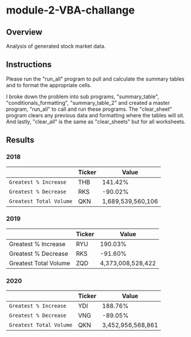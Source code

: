 # module-2-VBA-challange

## Overview

Analysis of generated stock market data.

## Instructions

Please run the "run_all" program to pull and calculate the summary tables and to format the appropriate cells.

I broke down the problem into sub programs, "summary_table", "conditionals_formatting", "summary_table_2" and created a master program, "run_all" to call and run these programs. The "clear_sheet" program clears any previous data and formatting where the tables will sit. And lastly, "clear_all" is the same as "clear_sheets" but for all worksheets. 

## Results

### 2018

| | Ticker | Value |
| --- | --- | --- |
| `Greatest % Increase` | THB | 141.42% |
| `Greatest % Decrease` | RKS | -90.02% |
| `Greatest Total Volume` | QKN | 1,689,539,560,106 |

### 2019

| | Ticker | Value |
| --- | --- | --- |
| Greatest % Increase | RYU | 190.03% |
| Greatest % Decrease | RKS | -91.60% |
| Greatest Total Volume | ZQD | 4,373,008,528,422 |

### 2020

| | Ticker | Value |
| --- | --- | --- |
| `Greatest % Increase` | YDI | 188.76% |
| `Greatest % Decrease` | VNG | -89.05% |
| `Greatest Total Volume` | QKN | 3,452,956,568,861 |


